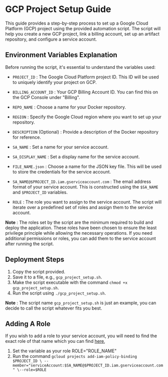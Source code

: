 # GCP Project Setup Guide

This guide provides a step-by-step process to set up a Google Cloud Platform
(GCP) project using the provided automation script. The script will help you
create a new GCP project, link a billing account, set up an artifact repository,
and configure a service account.

## Environment Variables Explanation

Before running the script, it's essential to understand the variables used:

- `PROJECT_ID` : The Google Cloud Platform project ID. This ID will be used to
  uniquely identify your project on GCP.
  
- `BILLING_ACCOUNT_ID` : Your GCP Billing Account ID. You can find this on the
  GCP Console under "Billing".

- `REPO_NAME` : Choose a name for your Docker repository.

- `REGION` : Specify the Google Cloud region where you want to set up your
  repository.

- `DESCRIPTION` (Optional) : Provide a description of the Docker repository for
  reference.

- `SA_NAME` : Set a name for your service account.

- `SA_DISPLAY_NAME` : Set a display name for the service account.

- `FILE_NAME.json` : Choose a name for the JSON key file. This will be used to
  store the credentials for the service account.

- `SA_NAME@$PROJECT_ID.iam.gserviceaccount.com` : The email address format of
  your service account. This is constructed using the `$SA_NAME` and
  `$PROJECT_ID` variables.

- `ROLE` : The role you want to assign to the service account. The script will
  iterate over a predefined set of roles and assign them to the service account.

**Note** :  The roles set by the script are the minimum required to build and
deploy the application. These roles have been chosen to ensure the least
privilege principle while allowing the necessary operations. If you need
additional permissions or roles, you can add them to the service account after
running the script.

## Deployment Steps

1. Copy the script provided.
2. Save it to a file, e.g., `gcp_project_setup.sh`.
3. Make the script executable with the command `chmod +x gcp_project_setup.sh`.
4. Run the script using `./gcp_project_setup.sh`.

**Note** : The script name `gcp_project_setup.sh` is just an example, you can
decide to call the script whatever fits you best.

## Adding A Role

If you wish to add a role to your service account, you will need to find the
exact role of that name which you can find
[here](https://cloud.google.com/iam/docs/understanding-roles),

1. Set the variable as your role ROLE="ROLE_NAME"
2. Run the command `gcloud projects add-iam-policy-binding $PROJECT_ID \
       --member="serviceAccount:$SA_NAME@$PROJECT_ID.iam.gserviceaccount.com" \--role=$ROLE`
